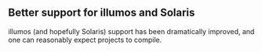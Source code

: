 ## Better support for illumos and Solaris

illumos (and hopefully Solaris) support has been dramatically improved, and one
can reasonably expect projects to compile.
